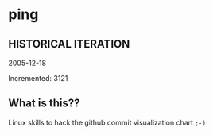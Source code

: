 # ping

## HISTORICAL ITERATION
2005-12-18

Incremented: 3121

## What is this?? 
Linux skills to hack the github commit visualization chart `;-)`
